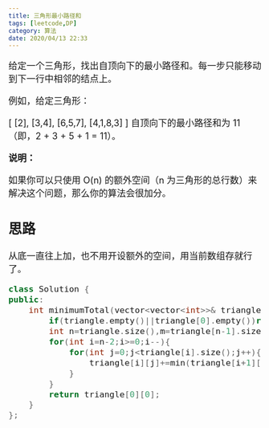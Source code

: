 ```yaml
---
title: 三角形最小路径和
tags: [leetcode,DP]
category: 算法 
date: 2020/04/13 22:33
---
```


<font size=4>

给定一个三角形，找出自顶向下的最小路径和。每一步只能移动到下一行中相邻的结点上。

例如，给定三角形：

[
     [2],
    [3,4],
   [6,5,7],
  [4,1,8,3]
]
自顶向下的最小路径和为 11（即，2 + 3 + 5 + 1 = 11）。

**说明：**

如果你可以只使用 O(n) 的额外空间（n 为三角形的总行数）来解决这个问题，那么你的算法会很加分。

## 思路

从底一直往上加，也不用开设额外的空间，用当前数组存就行了。

```c++
class Solution {
public:
    int minimumTotal(vector<vector<int>>& triangle) {
        if(triangle.empty()||triangle[0].empty())return 0;
        int n=triangle.size(),m=triangle[n-1].size();
        for(int i=n-2;i>=0;i--){
            for(int j=0;j<triangle[i].size();j++){
                triangle[i][j]+=min(triangle[i+1][j],triangle[i+1][j+1]);
            }
        }
        return triangle[0][0];
    }
};

```

